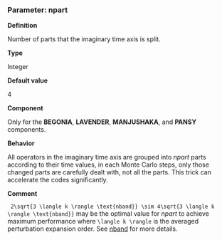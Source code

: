 ### Parameter: npart

**Definition**

Number of parts that the imaginary time axis is split.

**Type**

Integer

**Default value**

4

**Component**

Only for the **BEGONIA**, **LAVENDER**, **MANJUSHAKA**, and **PANSY** components.

**Behavior**

All operators in the imaginary time axis are grouped into *npart* parts according to their time values, in each Monte Carlo steps, only those changed parts are carefully dealt with, not all the parts. This trick can accelerate the codes significantly.

**Comment**

`` 2\sqrt{3 \langle k \rangle \text{nband}} \sim 4\sqrt{3 \langle k \rangle \text{nband}}`` may be the optimal value for *npart* to achieve maximum performance where ``\langle k \rangle`` is the averaged perturbation expansion order. See [nband](p_nband.md) for more details.